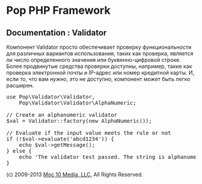 Pop PHP Framework
=================

Documentation : Validator
-------------------------

Компонент Validator просто обеспечивает проверку функциональности для различных вариантов использования, таких как проверка, является ли число определенного значения или буквенно-цифровой строке. Более продвинутые средства проверки доступны, например, такие как проверка электронной почты и IP-адрес или номер кредитной карты. И, если то, что вам нужно, это не доступно, компонент может быть легко расширен.

<pre>
use Pop\Validator\Validator,
    Pop\Validator\Validator\AlphaNumeric;

// Create an alphanumeric validator
$val = Validator::factory(new AlphaNumeric());

// Evaluate if the input value meets the rule or not
if (!$val->evaluate('abcd1234')) {
    echo $val->getMessage();
} else {
    echo 'The validator test passed. The string is alphanumeric.';
}
</pre>

(c) 2009-2013 [Moc 10 Media, LLC.](http://www.moc10media.com) All Rights Reserved.
